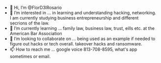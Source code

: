 - 👋 Hi, I’m @FlorD3lRosario
- 👀 I’m interested in ... in learning and understanding hacking, networking. I am currently studying business entrepreneurship and different secrions of the law.
- 🌱 I’m currently learning ... family law, business law, trust, eills etc. at the American Bar Association 
- 💞️ I’m looking to collaborate on ... being used as an example if needed to figure out hacks or tech overall. takeover hacks and ransomware. 
- 📫 How to reach me ... google voice 813-708-8595, what's app sometimes or email.

<!---
FlorD3lRosario/FlorD3lRosario is a ✨ special ✨ repository because its `README.md` (this file) appears on your GitHub profile.
You can click the Preview link to take a look at your changes.
--->
